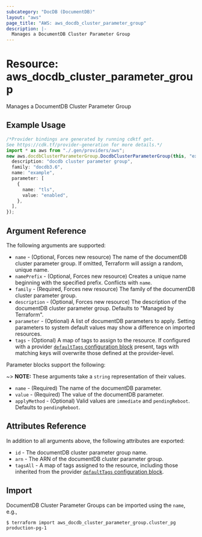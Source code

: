 ```yaml
---
subcategory: "DocDB (DocumentDB)"
layout: "aws"
page_title: "AWS: aws_docdb_cluster_parameter_group"
description: |-
  Manages a DocumentDB Cluster Parameter Group
---
```


# Resource: aws\_docdb\_cluster\_parameter\_group

Manages a DocumentDB Cluster Parameter Group

## Example Usage

```typescript
/*Provider bindings are generated by running cdktf get.
See https://cdk.tf/provider-generation for more details.*/
import * as aws from "./.gen/providers/aws";
new aws.docdbClusterParameterGroup.DocdbClusterParameterGroup(this, "example", {
  description: "docdb cluster parameter group",
  family: "docdb3.6",
  name: "example",
  parameter: [
    {
      name: "tls",
      value: "enabled",
    },
  ],
});

```

## Argument Reference

The following arguments are supported:

* `name` - (Optional, Forces new resource) The name of the documentDB cluster parameter group. If omitted, Terraform will assign a random, unique name.
* `namePrefix` - (Optional, Forces new resource) Creates a unique name beginning with the specified prefix. Conflicts with `name`.
* `family` - (Required, Forces new resource) The family of the documentDB cluster parameter group.
* `description` - (Optional, Forces new resource) The description of the documentDB cluster parameter group. Defaults to "Managed by Terraform".
* `parameter` - (Optional) A list of documentDB parameters to apply. Setting parameters to system default values may show a difference on imported resources.
* `tags` - (Optional) A map of tags to assign to the resource. If configured with a provider [`defaultTags` configuration block](https://registry.terraform.io/providers/hashicorp/aws/latest/docs#default_tags-configuration-block) present, tags with matching keys will overwrite those defined at the provider-level.

Parameter blocks support the following:

\~> **NOTE:** These arguments take a `string` representation of their values.

* `name` - (Required) The name of the documentDB parameter.
* `value` - (Required) The value of the documentDB parameter.
* `applyMethod` - (Optional) Valid values are `immediate` and `pendingReboot`. Defaults to `pendingReboot`.

## Attributes Reference

In addition to all arguments above, the following attributes are exported:

* `id` - The documentDB cluster parameter group name.
* `arn` - The ARN of the documentDB cluster parameter group.
* `tagsAll` - A map of tags assigned to the resource, including those inherited from the provider [`defaultTags` configuration block](https://registry.terraform.io/providers/hashicorp/aws/latest/docs#default_tags-configuration-block).

## Import

DocumentDB Cluster Parameter Groups can be imported using the `name`, e.g.,

```console
$ terraform import aws_docdb_cluster_parameter_group.cluster_pg production-pg-1
```
